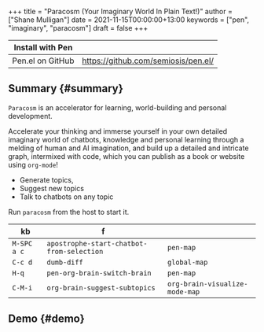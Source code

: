 +++
title = "Paracosm (Your Imaginary World In Plain Text!)"
author = ["Shane Mulligan"]
date = 2021-11-15T00:00:00+13:00
keywords = ["pen", "imaginary", "paracosm"]
draft = false
+++

| Install with Pen |                                       |
|------------------|---------------------------------------|
| Pen.el on GitHub | <https://github.com/semiosis/pen.el/> |


## Summary {#summary}

`Paracosm` is an accelerator for learning, world-building and personal development.

Accelerate your thinking and immerse yourself
in your own detailed imaginary world of
chatbots, knowledge and personal learning
through a melding of human and AI imagination,
and build up a detailed and intricate graph,
intermixed with code, which you can publish as
a book or website using `org-mode`!

-   Generate topics,
-   Suggest new topics
-   Talk to chatbots on any topic

Run `paracosm` from the host to start it.

| kb          | f                                         |                                |
|-------------|-------------------------------------------|--------------------------------|
| `M-SPC a c` | `apostrophe-start-chatbot-from-selection` | `pen-map`                      |
| `C-c d`     | `dumb-diff`                               | `global-map`                   |
| `H-q`       | `pen-org-brain-switch-brain`              | `pen-map`                      |
| `C-M-i`     | `org-brain-suggest-subtopics`             | `org-brain-visualize-mode-map` |


## Demo {#demo}

<!-- Play on asciinema.com -->
<!-- <a title="asciinema recording" href="https://asciinema.org/a/x24fZOuk3q5dELt6VxXP1ZK3h" target="_blank"><img alt="asciinema recording" src="https://asciinema.org/a/x24fZOuk3q5dELt6VxXP1ZK3h.svg" /></a> -->
<!-- Play on the blog -->
<script src="https://asciinema.org/a/x24fZOuk3q5dELt6VxXP1ZK3h.js" id="asciicast-x24fZOuk3q5dELt6VxXP1ZK3h" async></script>